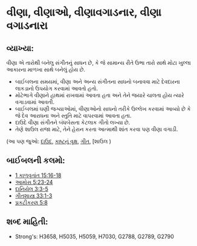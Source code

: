 # વીણા, વીણાઓ, વીણાવગાડનાર, વીણા વગાડનારા 

## વ્યાખ્યા: 

વીણા એ તારોથી બનેલુ સંગીતનું સાધન છે, કે જે સામાન્ય રીતે ઉભા તારો સાથે મોટા ખુલ્લા આકારના માળખા સાથે બનેલું હોય છે.

* બાઈબલના સમયમાં, વીણા અને અન્ય સંગીતના સાધનો બનાવવા માટે દેવદારના લાકડાનો ઉપયોગ કરવામાં આવતો હતો.
* મોટેભાગે વીણાને હાથમાં રાખવામાં આવતા હતા અને તેને જયારે ચાલતા હોય ત્યારે વગાડવામાં આવતી.
* બાઈબલમાં ઘણી જગ્યાઓમાં, વીણાઓનો સાધનો તરીકે ઉલ્લેખ કરવામાં આવ્યો છે કે જે દેવ આરાધના અને સ્તુતિ માટે વાપરવામાં આવતા હતા.
* દાઉદે વીણા સંગીતને બંધબેસતા કેટલાક ગીતો લખ્યા છે.
* તેણે શાઉલ રાજા માટે, તેને હેરાન કરતા આત્માથી શાંત કરવા પણ વીણા વગાડી.

(આ પણ જુઓ: [દાઉદ](../names/david.md), [કાષ્ટનું વૃક્ષ](../other/fir.md), [ગીત](../kt/psalm.md), [શાઉલ )

## બાઈબલની કલમો: 

* [1 કાળવૃતાંત 15:16-18](../names/saul.md)
* [આમોસ 5:23-24](rc://gu/tn/help/1ch/15/16)
* [દાનિયેલ 3:3-5](rc://gu/tn/help/amo/05/23)
* [ગીતશાસ્ત્ર 33:1-3](rc://gu/tn/help/dan/03/03)
* [પ્રકટીકરણ 5:8](rc://gu/tn/help/psa/033/001)

## શબ્દ માહિતી: 

* Strong's: H3658, H5035, H5059, H7030, G2788, G2789, G2790
